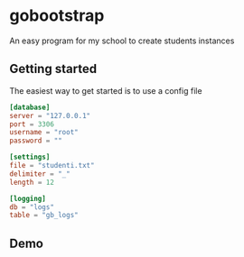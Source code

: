 # gobootstrap
An easy program for my school to create students instances

## Getting started
The easiest way to get started is to use a config file

```toml
[database]
server = "127.0.0.1"
port = 3306
username = "root"
password = ""

[settings]
file = "studenti.txt"
delimiter = "_"
length = 12

[logging]
db = "logs"
table = "gb_logs"

```

## Demo

